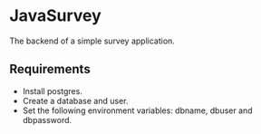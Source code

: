 # JavaSurvey
The backend of a simple survey application.


## Requirements
- Install postgres.
- Create a database and user.
- Set the following environment variables: dbname, dbuser and dbpassword.
